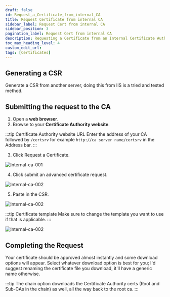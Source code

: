 ```yaml
---
draft: false
id: Request_a_Certificate_from_internal_CA
title: Request Certificate from internal CA
sidebar_label: Request Cert from internal CA
sidebar_position: 3
pagination_label: Request Cert from internal CA
description: Requesting a Certificate from an Internal Certificate Authority.
toc_max_heading_level: 4
custom_edit_url:
tags: [Certificates]
---
```


## Generating a CSR

Generate a CSR from another server, doing this from IIS is a tried and tested method.

## Submitting the request to the CA

1. Open a **web browser**.
2. Browse to your **Certificate Authority website**.

:::tip Certificate Authority website URL
Enter the address of your CA followed by `/certsrv` for example `http://ca server name/certsrv` in the Address bar.
:::

3. Click Request a Certificate.

![Internal-ca-001](@site/static/img/docs/Certificates/Internal-ca/internal-ca-001.jpeg)

4. Click submit an advanced certificate request.

![Internal-ca-002](@site/static/img/docs/Certificates/Internal-ca/internal-ca-002.jpeg)

5. Paste in the CSR.

![Internal-ca-002](@site/static/img/docs/Certificates/Internal-ca/internal-ca-003.jpeg)

:::tip Certificate template
Make sure to change the template you want to use if that is applicable.
:::

![Internal-ca-002](@site/static/img/docs/Certificates/Internal-ca/internal-ca-004.jpeg)

## Completing the Request

Your certificate should be approved almost instantly and some download options will appear. Select whatever download option is best for you; I'd suggest renaming the certificate file you download, it'll have a generic name otherwise.

:::tip
The chain option downloads the Certificate Authority certs (Root and Sub-CAs in the chain) as well, all the way back to the root ca.
:::